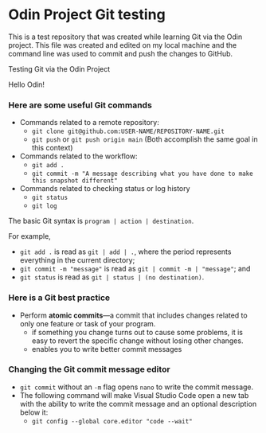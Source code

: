 # Odin Project Git testing
This is a test repository that was created while learning Git via the Odin project. This file was created and edited on my local machine and the command line was used to commit and push the changes to GitHub.

Testing Git via the Odin Project  

Hello Odin!

### Here are some useful Git commands
- Commands related to a remote repository:
	- `git clone git@github.com:USER-NAME/REPOSITORY-NAME.git`
	- `git push` or `git push origin main` (Both accomplish the same goal in this context)
- Commands related to the workflow:
	- `git add .`
	- `git commit -m "A message describing what you have done to make this snapshot different"`
- Commands related to checking status or log history
	- `git status`
	- `git log`  

The basic Git syntax is `program | action | destination`.

For example,  
- `git add .` is read as `git | add | .`, where the period represents everything in the current directory;  
- `git commit -m "message"` is read as `git | commit -m | "message"`; and
- `git status` is read as `git | status | (no destination)`.

### Here is a Git best practice
- Perform **atomic commits**&mdash;a commit that includes changes related to only one feature or task of your program.
	- if something you change turns out to cause some problems, it is easy to revert the specific change without losing other changes.
	- enables you to write better commit messages

### Changing the Git commit message editor
- `git commit` without an `-m` flag opens `nano` to write the commit message.
- The following command will make Visual Studio Code open a new tab with the ability to write the commit message and an optional description below it:
	- `git config --global core.editor "code --wait"`